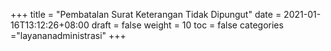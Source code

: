 +++
title = "Pembatalan Surat Keterangan Tidak Dipungut"
date = 2021-01-16T13:12:26+08:00
draft = false
weight = 10
toc = false
categories ="layananadministrasi"
+++